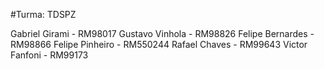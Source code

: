 #Turma: TDSPZ

Gabriel Girami - RM98017
Gustavo Vinhola - RM98826
Felipe Bernardes - RM98866
Felipe Pinheiro - RM550244
Rafael Chaves - RM99643
Victor Fanfoni - RM99173